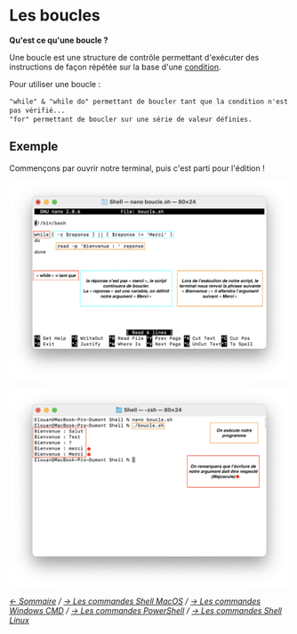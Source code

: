 # Les boucles

**Qu'est ce qu'une boucle ?**

Une boucle est une structure de contrôle permettant d'exécuter des instructions de façon répétée sur la base d'une [condition](https://github.com/ByMSRT/Shell/blob/main/Conditions.md).

Pour utiliser une boucle : 

    "while" & "while do" permettant de boucler tant que la condition n'est pas vérifié...
    "for" permettant de boucler sur une série de valeur définies.

## Exemple

Commençons par ouvrir notre terminal, puis c'est parti pour l'édition !

![Bou0](https://raw.githubusercontent.com/ByMSRT/Shell/main/Images/Bou0.png)

![Bou1](https://raw.githubusercontent.com/ByMSRT/Shell/main/Images/Bou1.png)



*[<- Sommaire](https://github.com/ByMSRT/Shell) / [-> Les commandes Shell MacOS](https://ss64.com/osx/) / [-> Les commandes Windows CMD](https://ss64.com/nt/) / [-> Les commandes PowerShell](https://ss64.com/ps/) / [-> Les commandes Shell Linux](https://ss64.com/bash/)*